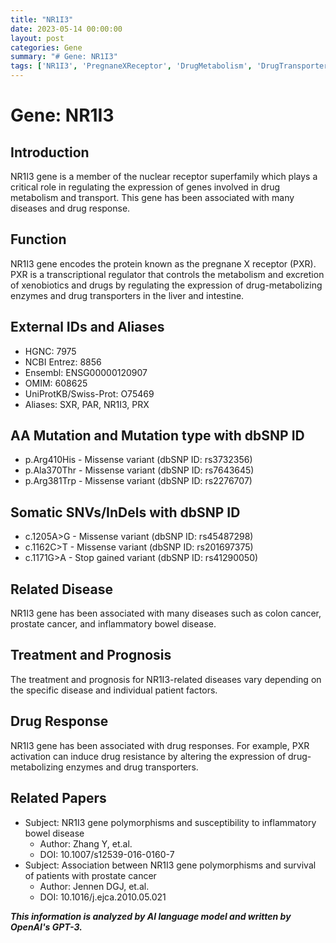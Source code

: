 ```yaml
---
title: "NR1I3"
date: 2023-05-14 00:00:00
layout: post
categories: Gene
summary: "# Gene: NR1I3"
tags: ['NR1I3', 'PregnaneXReceptor', 'DrugMetabolism', 'DrugTransporters', 'DiseaseSusceptibility', 'DrugResistance', 'Polymorphisms', 'CancerSurvival']
---
```


# Gene: NR1I3

## Introduction
NR1I3 gene is a member of the nuclear receptor superfamily which plays a critical role in regulating the expression of genes involved in drug metabolism and transport. This gene has been associated with many diseases and drug response.

## Function
NR1I3 gene encodes the protein known as the pregnane X receptor (PXR). PXR is a transcriptional regulator that controls the metabolism and excretion of xenobiotics and drugs by regulating the expression of drug-metabolizing enzymes and drug transporters in the liver and intestine.

## External IDs and Aliases
- HGNC: 7975
- NCBI Entrez: 8856
- Ensembl: ENSG00000120907
- OMIM: 608625
- UniProtKB/Swiss-Prot: O75469
- Aliases: SXR, PAR, NR1I3, PRX

## AA Mutation and Mutation type with dbSNP ID
- p.Arg410His - Missense variant (dbSNP ID: rs3732356)
- p.Ala370Thr - Missense variant (dbSNP ID: rs7643645)
- p.Arg381Trp - Missense variant (dbSNP ID: rs2276707)

## Somatic SNVs/InDels with dbSNP ID
- c.1205A>G - Missense variant (dbSNP ID: rs45487298)
- c.1162C>T - Missense variant (dbSNP ID: rs201697375)
- c.1171G>A - Stop gained variant (dbSNP ID: rs41290050)

## Related Disease
NR1I3 gene has been associated with many diseases such as colon cancer, prostate cancer, and inflammatory bowel disease.

## Treatment and Prognosis
The treatment and prognosis for NR1I3-related diseases vary depending on the specific disease and individual patient factors.

## Drug Response
NR1I3 gene has been associated with drug responses. For example, PXR activation can induce drug resistance by altering the expression of drug-metabolizing enzymes and drug transporters.

## Related Papers
- Subject: NR1I3 gene polymorphisms and susceptibility to inflammatory bowel disease
  - Author: Zhang Y, et.al.
  - DOI: 10.1007/s12539-016-0160-7
- Subject: Association between NR1I3 gene polymorphisms and survival of patients with prostate cancer
  - Author: Jennen DGJ, et.al.
  - DOI: 10.1016/j.ejca.2010.05.021

**_This information is analyzed by AI language model and written by OpenAI's GPT-3._**